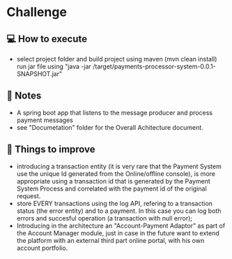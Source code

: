# Challenge

## :computer: How to execute

 * select project folder and build project using maven (mvn clean install)
   run jar file using "java -jar /target/payments-processor-system-0.0.1-SNAPSHOT.jar" 

## :memo: Notes

 * A spring boot app that listens to the message producer and process payment messages
 * see "Documetation" folder for the Overall Achitecture document.
 
## :pushpin: Things to improve

 * introducing a transaction entity (it is very rare that the Payment System use the unique Id generated from the Online/offline console), is more appropriate using a transaction id that is generated by the Payment System Process and correlated with the payment id of the original request.
 * store EVERY transactions using the log API, refering to a transaction status (the error entity) and to a payment. In this case you can log both errors and succesful operation (a transaction with null error);
 * Introducing in the architecture an "Account-Payment Adaptor" as part of the Account Manager module, just in case in the future want to extend the platform with an external third part online portal, with his own account portfolio.

